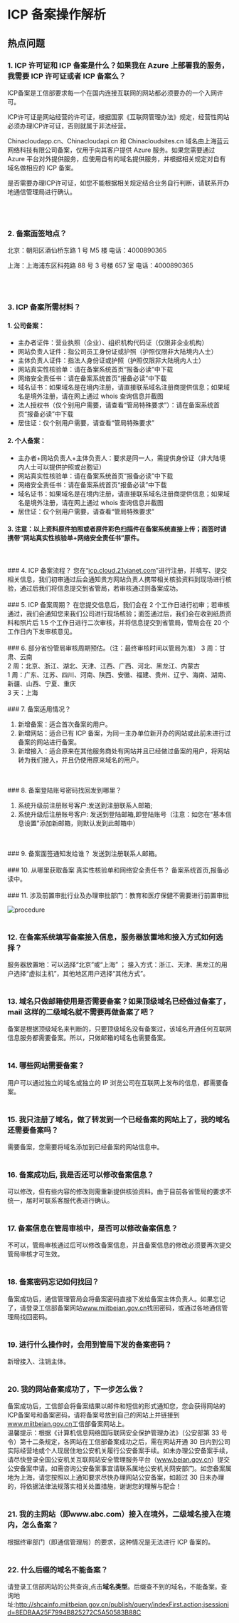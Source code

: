 ﻿<properties
	pageTitle="热点问题 | Azure"
	description="ICP 备案中的一些问题"
	services="icp"
	documentationCenter=""
	authors="will"
	manager="edwinc"
	editor=""
	tags="icp"/>

<tags
	ms.service="icp"
	ms.workload=""
	ms.tgt_pltfrm=""
	ms.devlang="na"
	ms.topic="article"
	ms.date="07/2017"
	wacn.date="07/2017"
	wacn.lang="cn" 
	ms.author="will"/>

# ICP 备案操作解析

## 热点问题

### 1. ICP 许可证和 ICP 备案是什么？如果我在 Azure 上部署我的服务，我需要 ICP 许可证或者 ICP 备案么？
ICP备案是工信部要求每一个在国内连接互联网的网站都必须要办的一个入网许可。

ICP许可证是网站经营的许可证，根据国家《互联网管理办法》规定，经营性网站必须办理ICP许可证，否则就属于非法经营。

Chinacloudapp.cn、Chinacloudapi.cn 和 Chinacloudsites.cn 域名由上海蓝云网络科技有限公司备案，仅用于向其客户提供 Azure 服务。如果您需要通过 Azure 平台对外提供服务，应使用自有的域名提供服务，并根据相关规定对自有域名做相应的 ICP 备案。

是否需要办理ICP许可证，如您不能根据相关规定结合业务自行判断，请联系开办地通信管理局进行确认。

</br>
</br>

### 2. 备案面签地点？
北京：朝阳区酒仙桥东路 1 号 M5 楼   电话：4000890365

上海：上海浦东区科苑路 88 号 3 号楼 657 室    电话：4000890365

</br>
</br>

### 3. ICP 备案所需材料？
#### 1. 公司备案：
- 主办者证件：营业执照（企业）、组织机构代码证（仅限非企业机构）
- 网站负责人证件：指公司员工身份证或护照（护照仅限非大陆境内人士）
- 主体负责人证件：指法人身份证或护照（护照仅限非大陆境内人士）
- 网站真实性核验单：请在备案系统首页“报备必读”中下载
- 网络安全责任书：请在备案系统首页“报备必读”中下载
- 域名证书：如果域名是在境内注册，请直接联系域名注册商提供信息；如果域名是境外注册，请在网上通过 whois 查询信息并截图
- 法人授权书（仅个别用户需要，请查看“管局特殊要求”）：请在备案系统首页“报备必读”中下载
- 居住证：仅个别用户需要，请查看“管局特殊要求”

#### 2. 个人备案：
- 主办者+网站负责人+主体负责人：要求是同一人，需提供身份证（非大陆境内人士可以提供护照或台胞证）
- 网站真实性核验单：请在备案系统首页“报备必读”中下载
- 网络安全责任书：请在备案系统首页“报备必读”中下载
- 域名证书：如果域名是在境内注册，请直接联系域名注册商提供信息；如果域名是境外注册，请在网上通过 whois 查询信息并截图
- 居住证：仅个别用户需要，请查看“管局特殊要求”

#### 3. 注意：以上资料原件拍照或者原件彩色扫描件在备案系统直接上传；面签时请携带“网站真实性核验单+网络安全责任书”原件。
</br>
</br>
### 4. ICP 备案流程？
您在“<a id="icp-faq_cloud.21vianet" href="icp.cloud.21vianet.com">icp.cloud.21vianet.com</a>”进行注册，并填写、提交相关信息，我们初审通过后会通知贵方网站负责人携带相关核验资料到现场进行核验，通过后我们将信息提交到省管局，若审核通过则备案成功。

</br>
</br>
### 5. ICP 备案周期？
在您提交信息后，我们会在 2 个工作日进行初审；若审核通过，我们会通知您来我们公司进行现场核验；面签通过后，我们会在收到纸质资料和照片后 1.5 个工作日进行二次审核，并将信息提交到省管局，管局会在 20 个工作日内下发审核意见。
</br>
</br>
### 6. 部分省份管局审核周期预估。（注：最终审核时间以管局为准）
3 周：甘肃、云南</br>
2 周：北京、浙江、湖北、天津、江西、广西、河北、黑龙江、内蒙古</br>
1 周：广东、江苏、四川、河南、陕西、安徽、福建、贵州、辽宁、海南、湖南、新疆、山西、宁夏、重庆</br>
3 天：上海
</br>
</br>
### 7. 备案适用情况？

1. 新增备案：适合首次备案的用户。
2. 新增网站：适合已有 ICP 备案，为同一主办单位新开办的网站或此前未进行过备案的网站进行备案。
3. 新增接入：适合原来在其他服务商处有网站并且已经做过备案的用户，将网站转为我们接入，并且仍使用原来域名的用户。
</br>
</br>
### 8. 备案登陆账号密码找回发到哪里？

1. 系统升级前注册账号客户:发送到注册联系人邮箱;
2. 系统升级后注册账号客户: 发送到登陆邮箱,即登陆账号（注意：如您在“基本信息设置”添加新邮箱，则默认发到此邮箱中）
</br>
</br>
### 9. 备案面签通知发给谁？
发送到注册联系人邮箱。
</br>
</br>
### 10. 从哪里获取备案 真实性核验单和网络安全责任书？
备案系统首页,报备必读中。
</br>
</br>
### 11. 涉及前置审批行业及办理审批部门：教育和医疗保健不需要进行前置审批

![procedure](./media/8-1.png)
</br>
</br>
### 12. 在备案系统填写备案接入信息，服务器放置地和接入方式如何选择？
服务器放置地：可以选择“北京”或“上海” ；
接入方式：浙江、天津、黑龙江的用户选择“虚拟主机”，其他地区用户选择“其他方式”。
</br>
</br>
### 13. 域名只做邮箱使用是否需要备案？如果顶级域名已经做过备案了，mail 这样的二级域名就不需要再做备案了吧？
备案是根据顶级域名来判断的，只要顶级域名没有备案过，该域名开通任何互联网信息服务都需要备案。所以，只做邮箱的域名也需要备案。
</br>
</br>
### 14. 哪些网站需要备案？ 
用户可以通过独立的域名或独立的 IP 浏览公司在互联网上发布的信息，都需要备案。
</br>
</br>
### 15. 我只注册了域名，做了转发到一个已经备案的网站上了，我的域名还需要备案吗？ 
需要备案，您需要将域名添加到已经备案的网站信息中。
</br>
</br>
### 16. 备案成功后, 我是否还可以修改备案信息？
可以修改，但有些内容的修改则需重新提供核验资料。由于目前各省管局的要求不统一，届时可联系客服代表进行确认。
</br>
</br>
### 17. 备案信息在管局审核中，是否可以修改备案信息？
不可以，管局审核通过后可以修改备案信息，并且备案信息的修改必须要再次提交管局审核才可生效。
</br>
</br>
### 18. 备案密码忘记如何找回？
备案成功后，通信管理管局会将备案密码直接下发给备案主体负责人。如果忘记了，请登录工信部备案网站<a id="icp-faq_miitbeian" href="www.miitbeian.gov.cn">www.miitbeian.gov.cn</a>找回密码，或通过各地通信管理局找回密码。
</br>
</br>
### 19. 进行什么操作时，会用到管局下发的备案密码？
新增接入、注销主体。
</br>
</br>
### 20. 我的网站备案成功了，下一步怎么做？
备案成功后，工信部会将备案结果以邮件和短信的形式通知您，您会获得网站的ICP备案号和备案密码，请将备案号放到自己的网站上并链接到<a id="icp-faq_miitbeian-2" href="www.miitbeian.gov.cn">www.miitbeian.gov.cn</a>工信部备案网站上。</br>
温馨提示：根据《计算机信息网络国际联网安全保护管理办法》（公安部第 33 号令）第十二条规定，各网站在工信部备案成功之后，需在网站开通 30 日内到公司实际经营地或个人现居住地公安机关履行公安备案手续。如未办理公安备案手续，请尽快登录全国公安机关互联网站安全管理服务平台（<a id="icp-faq_beian" href="www.beian.gov.cn">www.beian.gov.cn</a>）提交公安备案申请。如需咨询公安备案事宜请联系属地公安机关网安部门。如您备案属地为上海，请您按照以上通知要求尽快办理网站公安备案，如超过 30 日未办理的，将依据法律法规落实相关处置措施，谢谢您的理解与配合！
</br>
</br>
### 21. 我的主网站（即www.abc.com）接入在境外，二级域名接入在境内，怎么备案？
根据终审部门（即通信管理局）的要求，这种情况是无法进行 ICP 备案的。
</br>
</br>
### 22. 什么后缀的域名不能备案？
请登录工信部网站的公共查询,点击<strong>域名类型</strong>。后缀查不到的域名，不能备案。查询地址:<a id="icp-faq_shcainfo" href="http://shcainfo.miitbeian.gov.cn/publish/query/indexFirst.action;jsessionid=8EDBAA25F7994B825272C5A50583B88C">http://shcainfo.miitbeian.gov.cn/publish/query/indexFirst.action;jsessionid=8EDBAA25F7994B825272C5A50583B88C</a>
</br>
</br>
